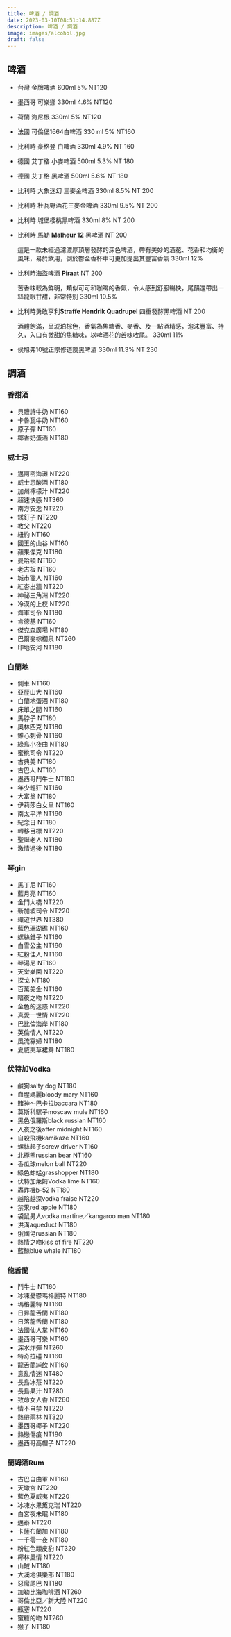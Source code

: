 ```yaml
---
title: 啤酒 / 調酒
date: 2023-03-10T08:51:14.887Z
description: 啤酒 / 調酒
image: images/alcohol.jpg
draft: false
---
```

## 啤酒

* 台灣 金牌啤酒  600ml  5%  NT120
* 墨西哥 可樂娜 330ml  4.6%   NT120
* 荷蘭 海尼根 330ml  5%   NT120
* 法國 可倫堡1664白啤酒 330 ml  5%   NT160
* 比利時 豪格登 白啤酒 330ml  4.9%    NT 160
* 德國 艾丁格 小麥啤酒 500ml  5.3%   NT 180
* 德國 艾丁格 黑啤酒  500ml  5.6%   NT 180
* 比利時 大象迷幻 三麥金啤酒 330ml  8.5%  NT 200
* 比利時 杜瓦野酒花三麥金啤酒  330ml  9.5%   NT 200
* 比利時 城堡櫻桃黑啤酒  330ml  8%    NT 200
* 比利時 馬勒 **Malheur 12**  黑啤酒 NT  200  

  這是一款未經過濾濃厚頂層發酵的深色啤酒，帶有美妙的酒花、花香和均衡的風味，易於飲用，倒於鬱金香杯中可更加提出其豐富香氣 330ml  12% 
* 比利時海盜啤酒 **Piraat**   NT  200  

  苦香味較為鮮明，類似可可和咖啡的香氣，令人感到舒服暢快，尾韻還帶出一絲龍眼甘甜，非常特別  330ml  10.5%    
* 比利時勇敢亨利**Straffe Hendrik Quadrupel**  四重發酵黑啤酒  NT  200  

  酒體飽滿，呈琥珀棕色，香氣為焦糖香、麥香、及一點酒精感，泡沫豐富、持久，入口有微甜的焦糖味，以啤酒花的苦味收尾。  330ml  11%    
* 侯旭弗10號正宗修道院黑啤酒 330ml  11.3%    NT 230

## 調酒

### 香甜酒

* 貝禮詩牛奶   NT160
* 卡魯瓦牛奶   NT160
* 原子彈      NT160
* 椰香奶蛋酒   NT180

### 威士忌

* 邁阿密海灘    NT220 
* 威士忌酸酒   NT180
* 加州檸檬汁    NT220 
* 超速快感   NT360
* 南方安逸  NT220
* 銹釘子   NT220
* 教父   NT220
* 紐約   NT160
* 國王的山谷  NT160
* 蘋果傑克  NT180
* 曼哈頓  NT160
* 老古板  NT160
* 城市獵人   NT160
* 紅杏出牆  NT220
* 神祕三角洲  NT220
* 冷漠的上校  NT220
* 海軍司令 NT180
* 肯德基  NT160
* 傑克森廣場   NT180
* 巴爾麥棕櫚泉   NT260
* 印地安河   NT180

### 白蘭地

* 側車    NT160
* 亞歷山大  NT160
* 白蘭地蛋酒  NT180
* 床單之間 NT160
* 馬脖子  NT180
* 奧林匹克  NT180
* 錐心刺骨  NT160
* 綠島小夜曲  NT180
* 蜜桃司令  NT220
* 古典美 NT180
* 古巴人   NT160
* 墨西哥鬥牛士  NT180
* 年少輕狂 NT160
* 大富翁  NT180
* 伊莉莎白女皇   NT160
* 南太平洋  NT160
* 紀念日  NT180
* 轉移目標  NT220
* 聖誕老人   NT180
* 激情過後  NT180

### 琴gin

* 馬丁尼   NT160
* 藍月亮    NT160
* 金門大橋   NT220
* 新加坡司令   NT220
* 環遊世界  NT380
* 藍色珊瑚礁  NT160
* 螺絲錐子  NT160
* 白雪公主  NT160
* 紅粉佳人  NT160
* 琴湯尼  NT160
* 天堂樂園 NT220
* 探戈  NT180
* 百萬美金  NT160
* 暗夜之吻  NT220
* 金色的迷惑  NT220
* 真愛一世情  NT220
* 巴比倫海岸  NT180
* 英倫情人 NT220
* 風流寡婦 NT180
* 夏威夷草裙舞 NT180

### 伏特加Vodka

* 鹹狗salty dog   NT180
* 血腥瑪麗bloody mary   NT160
* 賭神～巴卡拉baccara   NT180
* 莫斯科騾子moscaw mule   NT160
* 黑色俄羅斯black russian    NT160
* 入夜之後after midnight   NT160
* 自殺飛機kamikaze   NT160
* 螺絲起子screw driver   NT160
* 北極熊russian bear   NT160
* 香瓜球melon ball   NT220
* 綠色蚱蜢grasshopper   NT180
* 伏特加萊姆Vodka lime   NT160
* 轟炸機b-52   NT180
* 越陷越深vodka fraise   NT220
* 禁果red apple   NT180
* 袋鼠男人vodka martine／kangaroo man   NT180
* 洪溝aqueduct   NT180
* 俄國佬russian   NT180
* 熱情之吻kiss of fire   NT220
* 藍鯨blue whale   NT180

### 龍舌蘭

* 鬥牛士  NT160
* 冰凍憂鬱瑪格麗特 NT180
* 瑪格麗特 NT160
* 日昇龍舌蘭  NT180
* 日落龍舌蘭 NT180
* 法國仙人掌  NT160
* 墨西哥可樂   NT160
* 深水炸彈  NT260
* 特奇拉碰 NT160
* 龍舌蘭純飲 NT160
* 意亂情迷  NT480
* 長島冰茶  NT220
* 長島果汁  NT280
* 致命女人香  NT260
* 情不自禁  NT220
* 熱帶雨林  NT320
* 墨西哥椰子  NT220
* 熱戀傷痕  NT180
* 墨西哥高帽子  NT220

### 蘭姆酒Rum

* 古巴自由軍   NT160
* 天蠍宮   NT220
* 藍色夏威夷  NT220
* 冰凍水果黛克瑞   NT220
* 白宮夜未眠   NT180
* 邁泰  NT220
* 卡薩布蘭加   NT180
* 一千零一夜   NT180
* 粉紅色頑皮豹   NT320
* 椰林風情   NT220
* 山賊   NT180
* 大溪地俱樂部   NT180
* 惡魔尾巴    NT180
* 加勒比海咖啡酒   NT260
* 哥倫比亞／新大陸   NT220
* 瓶塞   NT220
* 蜜糖的吻   NT260
* 猴子   NT180